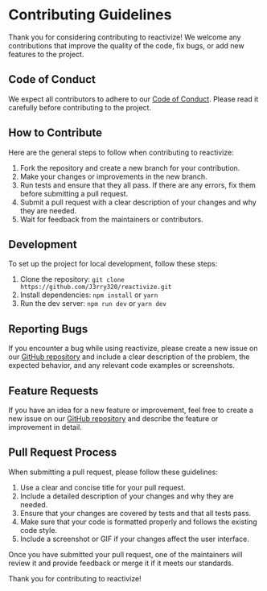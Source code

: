 # Contributing Guidelines

Thank you for considering contributing to reactivize! We welcome any contributions that improve the quality of the code, fix bugs, or add new features to the project.

## Code of Conduct

We expect all contributors to adhere to our [Code of Conduct](https://github.com/J3rry320/reactivize/blob/main/CODE_OF_CONDUCT.md). Please read it carefully before contributing to the project.

## How to Contribute

Here are the general steps to follow when contributing to reactivize:

1.  Fork the repository and create a new branch for your contribution.
2.  Make your changes or improvements in the new branch.
3.  Run tests and ensure that they all pass. If there are any errors, fix them before submitting a pull request.
4.  Submit a pull request with a clear description of your changes and why they are needed.
5.  Wait for feedback from the maintainers or contributors.

## Development

To set up the project for local development, follow these steps:

1.  Clone the repository: `git clone https://github.com/J3rry320/reactivize.git`
2.  Install dependencies: `npm install` or `yarn`
3.  Run the dev server: `npm run dev` or `yarn dev`

## Reporting Bugs

If you encounter a bug while using reactivize, please create a new issue on our [GitHub repository](https://github.com/J3rry320/reactivize/issues) and include a clear description of the problem, the expected behavior, and any relevant code examples or screenshots.

## Feature Requests

If you have an idea for a new feature or improvement, feel free to create a new issue on our [GitHub repository](https://github.com/J3rry320/reactivize/issues) and describe the feature or improvement in detail.

## Pull Request Process

When submitting a pull request, please follow these guidelines:

1.  Use a clear and concise title for your pull request.
2.  Include a detailed description of your changes and why they are needed.
3.  Ensure that your changes are covered by tests and that all tests pass.
4.  Make sure that your code is formatted properly and follows the existing code style.
5.  Include a screenshot or GIF if your changes affect the user interface.

Once you have submitted your pull request, one of the maintainers will review it and provide feedback or merge it if it meets our standards.

Thank you for contributing to reactivize!